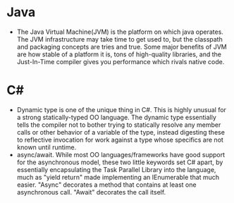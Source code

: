 # Java
* The Java Virtual Machine(JVM) is the platform on which java operates. The JVM infrastructure may take time to get used to, but the classpath and packaging concepts are tries and true. Some major benefits of JVM are how stable of a platform it is, tons of high-quality libraries, and the Just-In-Time compiler gives you performance which rivals native code.

# C#
* Dynamic type is one of the unique thing in C#. This is highly unusual for a strong statically-typed OO language. The dynamic type essentially tells the compiler not to bother trying to statically resolve any member calls or other behavior of a variable of the type, instead digesting these to reflective invocation for work against a type whose specifics are not known until runtime.
* async/await. While most OO languages/frameworks have good support for the asynchronous model, these two little keywords set C# apart, by essentially encapsulating the Task Parallel Library into the language, much as "yield return" made implementing an IEnumerable that much easier. "Async" decorates a method that contains at least one asynchronous call. "Await" decorates the call itself.
